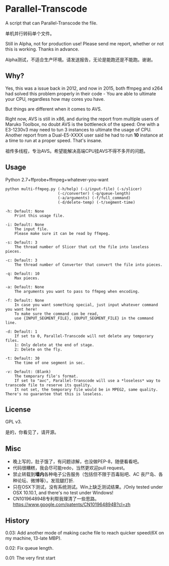 Parallel-Transcode
==========

A script that can Parallel-Transcode the file.

单机并行转码单个文件。

Still in Alpha, not for production use! Please send me report, whether or not this is working. Thanks in advance.

Alpha测试，不适合生产环境。请发送报告，无论是能跑还是不能跑。谢谢。


Why?
--------
Yes, this was a issue back in 2012, and now in 2015, both ffmpeg and x264 had solved this problem properly in their code - You are able to ultimate your CPU, regardless how may cores you have.

But things are different when it comes to AVS. 

Right now, AVS is still in x86, and during the report from multiple users of Maruko Toolbox, no doubt AVS is the bottleneck of the speed: One with a E3-1230v3 may need to tun 3 instances to ultimate the usage of CPU. Another report from a Dual-E5-XXXX user said he had to run **10** instance at a time to run at a proper speed. That's insane.

祖传多线程，专治AVS。希望能解决高端CPU挂AVS不得不多开的问题。


Usage
--------

Python 2.7+ffprobe+ffmpeg+whatever-you-want

    python multi-ffmpeg.py (-h/help) (-i/input-file) (-s/slicer)
                           (-c/converter) (-q/queue-length)
                           (-a/arguments) (-f/full_command)
                           (-d/delete-temp) (-t/segment-time)
    
    -h: Default: None
        Print this usage file.
    
    -i: Default: None
        The input file.
        Please make sure it can be read by ffmpeg.
        
    -s: Default: 3
        The thread number of Slicer that cut the file into loseless pieces.
    
    -c: Default: 3 
        The thread number of Converter that convert the file into pieces.
        
    -q: Default: 10
        Max pieces.
    
    -a: Default: None
        The arguments you want to pass to ffmpeg when encoding.
        
    -f: Default: None
        In case you want something special, just input whatever command you want here!
        To make sure the command can be read,
        use {INPUT_SEGMENT_FILE}, {OUPUT_SEGMENT_FILE} in the command line.
        
    -d: Default: 1
        If set to 0, Parallel-Transcode will not delete any temporary files.
        1: Only delete at the end of stage.
        2: Delete on the fly.
    
    -t: Default: 30
        The time of one segment in sec.
           
    -v: Default: (Blank)
        The temporary file's format.
        If set to "avc", Parallel-Transcode will use a *loseless* way to transcode file to reserve its quality.
        It not set, the temporary file would be in MPEG2, same quality. There's no guarantee that this is loseless.

License
----

GPL v3.

是的，你看见了，请开源。

Misc
----

* 晚上写的，肚子饿了，有问题谅解，也没做PEP-8，随便看看吧。
* 代码很糟糕，我会尽可能redo，当然更欢迎pull request。
* 禁止转载到**墙内**各种电子公告服务（包括但不限于百毒贴吧、AC 丧尸岛、各种论坛、微博等）。发现腿打折.
* 只在OSX下测试，没有系统测试。Win上缺乏测试结果。/Only tested under OSX 10.10.1, and there's no test under Windows!
* CN101964894B专利帮我理清了一些思路。https://www.google.com/patents/CN101964894B?cl=zh 

History
----

0.03: Add another mode of making cache file to reach quicker speed(6X on my machine, 13-late MBP).

0.02: Fix queue length.

0.01: The very first start
